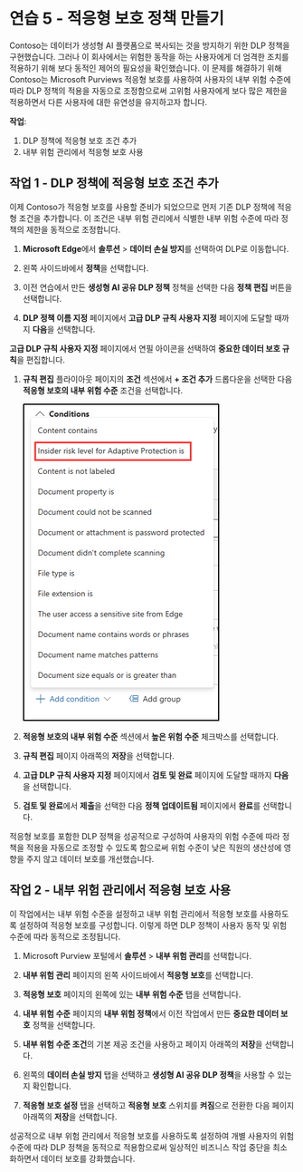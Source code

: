 # 연습 5 - 적응형 보호 정책 만들기

Contoso는 데이터가 생성형 AI 플랫폼으로 복사되는 것을 방지하기 위한 DLP 정책을 구현했습니다. 그러나 이 회사에서는 위험한 동작을 하는 사용자에게 더 엄격한 조치를 적용하기 위해 보다 동적인 제어의 필요성을 확인했습니다.  이 문제를 해결하기 위해 Contoso는 Microsoft Purviews 적응형 보호를 사용하여 사용자의 내부 위험 수준에 따라 DLP 정책의 적용을 자동으로 조정함으로써 고위험 사용자에게 보다 많은 제한을 적용하면서 다른 사용자에 대한 유연성을 유지하고자 합니다.

**작업**:

1. DLP 정책에 적응형 보호 조건 추가
1. 내부 위험 관리에서 적응형 보호 사용

## 작업 1 - DLP 정책에 적응형 보호 조건 추가

이제 Contoso가 적응형 보호를 사용할 준비가 되었으므로 먼저 기존 DLP 정책에 적응형 조건을 추가합니다. 이 조건은 내부 위험 관리에서 식별한 내부 위험 수준에 따라 정책의 제한을 동적으로 조정합니다.

1. **Microsoft Edge**에서 **솔루션** > **데이터 손실 방지**를 선택하여 DLP로 이동합니다.

1. 왼쪽 사이드바에서 **정책**을 선택합니다.

1. 이전 연습에서 만든 **생성형 AI 공유 DLP 정책** 정책을 선택한 다음 **정책 편집** 버튼을 선택합니다.

1. **DLP 정책 이름 지정** 페이지에서 **고급 DLP 규칙 사용자 지정** 페이지에 도달할 때까지 **다음**을 선택합니다.

**고급 DLP 규칙 사용자 지정** 페이지에서 연필 아이콘을 선택하여 **중요한 데이터 보호 규칙**을 편집합니다.

1. **규칙 편집** 플라이아웃 페이지의 **조건** 섹션에서 **+ 조건 추가** 드롭다운을 선택한 다음 **적응형 보호의 내부 위험 수준** 조건을 선택합니다.

   ![정책을 성공적으로 게시했다는 알림을 보여 주는 스크린샷.](../Media/dlp-adaptive-protection-condition.png)

1. **적응형 보호의 내부 위험 수준** 섹션에서 **높은 위험 수준** 체크박스를 선택합니다.

1. **규칙 편집** 페이지 아래쪽의 **저장**을 선택합니다.

1. **고급 DLP 규칙 사용자 지정** 페이지에서 **검토 및 완료** 페이지에 도달할 때까지 **다음**을 선택합니다.

1. **검토 및 완료**에서 **제출**을 선택한 다음 **정책 업데이트됨** 페이지에서 **완료**를 선택합니다.

적응형 보호를 포함한 DLP 정책을 성공적으로 구성하여 사용자의 위험 수준에 따라 정책을 적용을 자동으로 조정할 수 있도록 함으로써 위험 수준이 낮은 직원의 생산성에 영향을 주지 않고 데이터 보호를 개선했습니다.

## 작업 2 - 내부 위험 관리에서 적응형 보호 사용

이 작업에서는 내부 위험 수준을 설정하고 내부 위험 관리에서 적응형 보호를 사용하도록 설정하여 적응형 보호를 구성합니다. 이렇게 하면 DLP 정책이 사용자 동작 및 위험 수준에 따라 동적으로 조정됩니다.

1. Microsoft Purview 포털에서 **솔루션** > **내부 위험 관리**를 선택합니다.

1. **내부 위험 관리** 페이지의 왼쪽 사이드바에서 **적응형 보호**를 선택합니다.

1. **적응형 보호** 페이지의 왼쪽에 있는 **내부 위험 수준** 탭을 선택합니다.

1. **내부 위험 수준** 페이지의 **내부 위험 정책**에서 이전 작업에서 만든 **중요한 데이터 보호** 정책을 선택합니다.

1. **내부 위험 수준 조건**의 기본 제공 조건을 사용하고 페이지 아래쪽의 **저장**을 선택합니다.

1. 왼쪽의 **데이터 손실 방지** 탭을 선택하고 **생성형 AI 공유 DLP 정책**을 사용할 수 있는지 확인합니다.

1. **적응형 보호 설정** 탭을 선택하고 **적응형 보호** 스위치를 **켜짐**으로 전환한 다음 페이지 아래쪽의 **저장**을 선택합니다.

성공적으로 내부 위험 관리에서 적응형 보호를 사용하도록 설정하여 개별 사용자의 위험 수준에 따라 DLP 정책을 동적으로 적용함으로써 일상적인 비즈니스 작업 중단을 최소화하면서 데이터 보호를 강화했습니다.
